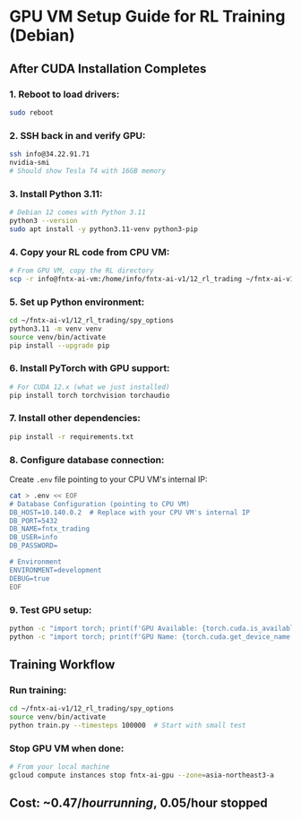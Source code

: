 # GPU VM Setup Guide for RL Training (Debian)

## After CUDA Installation Completes

### 1. Reboot to load drivers:
```bash
sudo reboot
```

### 2. SSH back in and verify GPU:
```bash
ssh info@34.22.91.71
nvidia-smi
# Should show Tesla T4 with 16GB memory
```

### 3. Install Python 3.11:
```bash
# Debian 12 comes with Python 3.11
python3 --version
sudo apt install -y python3.11-venv python3-pip
```

### 4. Copy your RL code from CPU VM:
```bash
# From GPU VM, copy the RL directory
scp -r info@fntx-ai-vm:/home/info/fntx-ai-v1/12_rl_trading ~/fntx-ai-v1/
```

### 5. Set up Python environment:
```bash
cd ~/fntx-ai-v1/12_rl_trading/spy_options
python3.11 -m venv venv
source venv/bin/activate
pip install --upgrade pip
```

### 6. Install PyTorch with GPU support:
```bash
# For CUDA 12.x (what we just installed)
pip install torch torchvision torchaudio
```

### 7. Install other dependencies:
```bash
pip install -r requirements.txt
```

### 8. Configure database connection:
Create `.env` file pointing to your CPU VM's internal IP:
```bash
cat > .env << EOF
# Database Configuration (pointing to CPU VM)
DB_HOST=10.140.0.2  # Replace with your CPU VM's internal IP
DB_PORT=5432
DB_NAME=fntx_trading
DB_USER=info
DB_PASSWORD=

# Environment
ENVIRONMENT=development
DEBUG=true
EOF
```

### 9. Test GPU setup:
```bash
python -c "import torch; print(f'GPU Available: {torch.cuda.is_available()}')"
python -c "import torch; print(f'GPU Name: {torch.cuda.get_device_name(0)}')"
```

## Training Workflow

### Run training:
```bash
cd ~/fntx-ai-v1/12_rl_trading/spy_options
source venv/bin/activate
python train.py --timesteps 100000  # Start with small test
```

### Stop GPU VM when done:
```bash
# From your local machine
gcloud compute instances stop fntx-ai-gpu --zone=asia-northeast3-a
```

## Cost: ~$0.47/hour running, ~$0.05/hour stopped